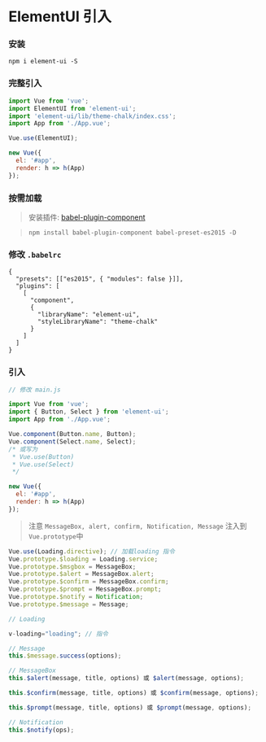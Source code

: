 # ElementUI 引入

### 安装

```vim
npm i element-ui -S
```

### 完整引入

```javascript
import Vue from 'vue';
import ElementUI from 'element-ui';
import 'element-ui/lib/theme-chalk/index.css';
import App from './App.vue';

Vue.use(ElementUI);

new Vue({
  el: '#app',
  render: h => h(App)
});
```

### 按需加载

> 安装插件: [babel-plugin-component](https://github.com/ElementUI/babel-plugin-component)

> `npm install babel-plugin-component babel-preset-es2015 -D`

### 修改 `.babelrc`

```vim
{
  "presets": [["es2015", { "modules": false }]],
  "plugins": [
    [
      "component",
      {
        "libraryName": "element-ui",
        "styleLibraryName": "theme-chalk"
      }
    ]
  ]
}
```

### 引入

```javascript
// 修改 main.js

import Vue from 'vue';
import { Button, Select } from 'element-ui';
import App from './App.vue';

Vue.component(Button.name, Button);
Vue.component(Select.name, Select);
/* 或写为
 * Vue.use(Button)
 * Vue.use(Select)
 */

new Vue({
  el: '#app',
  render: h => h(App)
});
```

> 注意 `MessageBox, alert, confirm, Notification, Message` 注入到 `Vue.prototype`中

```javascript
Vue.use(Loading.directive); // 加载loading 指令
Vue.prototype.$loading = Loading.service;
Vue.prototype.$msgbox = MessageBox;
Vue.prototype.$alert = MessageBox.alert;
Vue.prototype.$confirm = MessageBox.confirm;
Vue.prototype.$prompt = MessageBox.prompt;
Vue.prototype.$notify = Notification;
Vue.prototype.$message = Message;

// Loading

v-loading="loading"; // 指令

// Message
this.$message.success(options);

// MessageBox
this.$alert(message, title, options) 或 $alert(message, options);

this.$confirm(message, title, options) 或 $confirm(message, options);

this.$prompt(message, title, options) 或 $prompt(message, options);

// Notification
this.$notify(ops);
```
